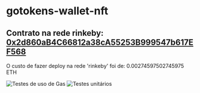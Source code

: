 # gotokens-wallet-nft

## Contrato na rede rinkeby: [0x2d860aB4C66812a38cA55253B999547b617EF568](https://rinkeby.etherscan.io/address/0x2d860aB4C66812a38cA55253B999547b617EF568)

O custo de fazer deploy na rede 'rinkeby' foi de: 0.00274597502745975 ETH

![Testes de uso de Gas](https://ik.imagekit.io/abkvohwfl/photo1643462839_Q3IbhFZ1J8P.jpeg)
![Testes unitários](https://ik.imagekit.io/abkvohwfl/photo1643462995_KS0D8iCPx.jpeg)